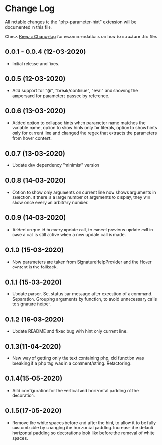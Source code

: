# Change Log

All notable changes to the "php-parameter-hint" extension will be documented in this file.

Check [Keep a Changelog](http://keepachangelog.com/) for recommendations on how to structure this file.

## 0.0.1 - 0.0.4 (12-03-2020)

- Initial release and fixes.

## 0.0.5 (12-03-2020)

- Add support for "@", "break/continue", "eval" and showing the ampersand for parameters passed by reference.

## 0.0.6 (13-03-2020)

- Added option to collapse hints when parameter name matches the variable name, option to show hints only for literals, option to show hints only for current line and changed the regex that extracts the parameters from hover content.

## 0.0.7 (13-03-2020)

- Update dev dependency "minimist" version

## 0.0.8 (14-03-2020)

- Option to show only arguments on current line now shows arguments in
  selection. If there is a large number of arguments to display, they will show
  once every an arbitrary number.

## 0.0.9 (14-03-2020)

- Added unique id to every update call, to cancel previous update call in case a
  call is still active when a new update call is made.

## 0.1.0 (15-03-2020)

- Now parameters are taken from SignatureHelpProvider and the Hover content is
  the fallback.

## 0.1.1 (15-03-2020)

- Update parser. Set status bar message after execution of a command.
  Separation. Grouping arguments by function, to avoid unnecessary calls to signature helper.

## 0.1.2 (16-03-2020)

- Update README and fixed bug with hint only current line.

## 0.1.3(11-04-2020)

- New way of getting only the text containing php, old function was breaking if
  a php tag was in a comment/string. Refactoring.

## 0.1.4(15-05-2020)

- Add configuration for the vertical and horizontal padding of the decoration.

## 0.1.5(17-05-2020)

- Remove the white spaces before and after the hint, to allow it to be fully
  customizable by changing the horizontal padding. Increase the default
  horizontal padding so decorations look like before the removal of white spaces.
